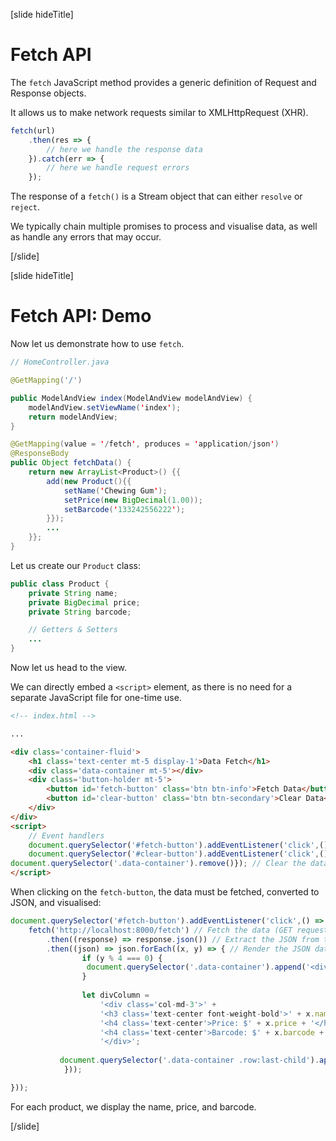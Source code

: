 [slide hideTitle]

# Fetch API​

The `fetch` JavaScript method provides a generic definition of Request and Response objects​.

It allows us to make network requests similar to XMLHttpRequest (XHR).​

```js
fetch(url)
    .then(res => {
        // here we handle the response data
    }).catch(err => {
        // here we handle request errors
    });
```

The response of a `fetch()` is a Stream object that can either `resolve` or `reject`.

We typically chain multiple promises to process and visualise data, as well as handle any errors that may occur.

[/slide]

[slide hideTitle]

# Fetch API​: Demo

Now let us demonstrate how to use `fetch`.

```java
// HomeController.java

@GetMapping('/')​

public ModelAndView index(ModelAndView modelAndView) {​
    modelAndView.setViewName('index');​
    return modelAndView;​
}​

@GetMapping(value = '/fetch', produces = 'application/json')​
@ResponseBody​
public Object fetchData() {​
    return new ArrayList<Product>() {{​
        add(new Product(){{​
            setName('Chewing Gum');​
            setPrice(new BigDecimal(1.00));​
            setBarcode('133242556222');​
        }});​
        ...​
    }};​
}​
```

Let us create our `Product` class:

```java
public class Product {​
    private String name;​
    private BigDecimal price;​
    private String barcode;​

    // Getters & Setters​
    ...​
}​
```

Now let us head to the view​.

We can directly embed a `<script>` element, as there is no need for a separate JavaScript file for one-time use​.

```html
<!-- index.html -->

...​

<div class='container-fluid'>
    <h1 class='text-center mt-5 display-1'>Data Fetch</h1>
    <div class='data-container mt-5'></div>
    <div class='button-holder mt-5'>
        <button id='fetch-button' class='btn btn-info'>Fetch Data</button>
        <button id='clear-button' class='btn btn-secondary'>Clear Data</button>
    </div>
</div>
<script>
    // Event handlers
    document.querySelector('#fetch-button').addEventListener('click',() => {...}); // Fetch and render the data
    document.querySelector('#clear-button').addEventListener('click',() => {
document.querySelector('.data-container').remove()}); // Clear the data
</script>
```

When clicking on the `fetch-button`, the data must be fetched, converted to JSON, and visualised:

```js
document.querySelector('#fetch-button').addEventListener('click',() => {​
    fetch('http://localhost:8000/fetch') // Fetch the data (GET request)​
        .then((response) => response.json()) // Extract the JSON from the Response​
        .then((json) => json.forEach((x, y) => { // Render the JSON data to the HTML​
                if (y % 4 === 0) {​
                 document.querySelector('.data-container').append('<div class='row d-flex justify-content-around mt-4'>');​
                }​
​
                let divColumn =​
                    '<div class='col-md-3'>' +​
                    '<h3 class='text-center font-weight-bold'>' + x.name + '</h3>' +​
                    '<h4 class='text-center'>Price: $' + x.price + '</h4>' +​
                    '<h4 class='text-center'>Barcode: $' + x.barcode + '</h4>' +​
                    '</div>';​
​
           document.querySelector('.data-container .row:last-child').append(divColumn);​
            }));​

}));​
```

For each product, we display the name, price, and barcode.

[/slide]
